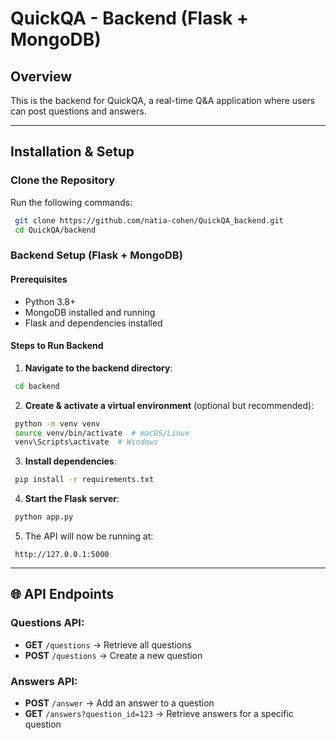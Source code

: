 # QuickQA - Backend (Flask + MongoDB)

##  Overview
This is the backend for QuickQA, a real-time Q&A application where users can post questions and answers.

---

##  Installation & Setup
###  **Clone the Repository**
Run the following commands:
```sh
 git clone https://github.com/natia-cohen/QuickQA_backend.git
 cd QuickQA/backend
```

###  **Backend Setup (Flask + MongoDB)**
#### **Prerequisites**
- Python 3.8+
- MongoDB installed and running
- Flask and dependencies installed

####  **Steps to Run Backend**
1. **Navigate to the backend directory**:
```sh
 cd backend
```
2. **Create & activate a virtual environment** (optional but recommended):
```sh
 python -m venv venv
 source venv/bin/activate  # macOS/Linux
 venv\Scripts\activate  # Windows
```
3. **Install dependencies**:
```sh
 pip install -r requirements.txt
```
4. **Start the Flask server**:
```sh
 python app.py
```
5. The API will now be running at:
```
 http://127.0.0.1:5000
```

---

## 🌐 API Endpoints
### Questions API:
- **GET** `/questions` → Retrieve all questions
- **POST** `/questions` → Create a new question

### Answers API:
- **POST** `/answer` → Add an answer to a question
- **GET** `/answers?question_id=123` → Retrieve answers for a specific question







